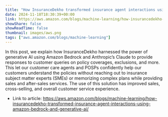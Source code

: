 ```yaml
---
title: "How InsuranceDekho transformed insurance agent interactions using Amazon Bedrock and generative AI"
date: 2024-11-18T18:30:39+00:00
link: https://aws.amazon.com/blogs/machine-learning/how-insurancedekho-transformed-insurance-agent-interactions-using-amazon-bedrock-and-generative-ai/
showShare: false
showReadTime: false
thumbnail: images/aws.png
tags: ["aws.amazon.com/blogs/machine-learning"]
---
```

In this post, we explain how InsuranceDekho harnessed the power of generative AI using Amazon Bedrock and Anthropic’s Claude to provide responses to customer queries on policy coverages, exclusions, and more. This let our customer care agents and POSPs confidently help our customers understand the policies without reaching out to insurance subject matter experts (SMEs) or memorizing complex plans while providing sales and after-sales services. The use of this solution has improved sales, cross-selling, and overall customer service experience.

- Link to article: https://aws.amazon.com/blogs/machine-learning/how-insurancedekho-transformed-insurance-agent-interactions-using-amazon-bedrock-and-generative-ai/